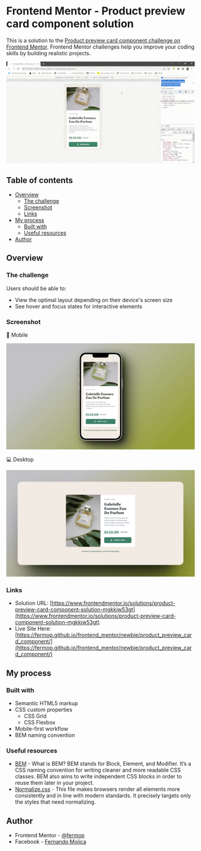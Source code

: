 # Frontend Mentor - Product preview card component solution

This is a solution to the [Product preview card component challenge on Frontend Mentor](https://www.frontendmentor.io/challenges/product-preview-card-component-GO7UmttRfa). Frontend Mentor challenges help you improve your coding skills by building realistic projects.

![sample](https://github.com/fermop/frontend_mentor-assets/blob/main/newbie/product_preview_card_component/sample.gif?raw=true)

## Table of contents

- [Overview](#overview)
  - [The challenge](#the-challenge)
  - [Screenshot](#screenshot)
  - [Links](#links)
- [My process](#my-process)
  - [Built with](#built-with)
  - [Useful resources](#useful-resources)
- [Author](#author)

## Overview

### The challenge

Users should be able to:

- View the optimal layout depending on their device's screen size
- See hover and focus states for interactive elements

### Screenshot

📱 Mobile

![Mobile](https://github.com/fermop/frontend_mentor-assets/blob/main/newbie/product_preview_card_component/mobile.png?raw=true)

💻 Desktop

![Desktop](https://github.com/fermop/frontend_mentor-assets/blob/main/newbie/product_preview_card_component/desktop.png?raw=true)

### Links

- Solution URL: [https://www.frontendmentor.io/solutions/product-preview-card-component-solution-mgkkiw53gt](https://www.frontendmentor.io/solutions/product-preview-card-component-solution-mgkkiw53gt)
- Live Site Here: [https://fermop.github.io/frontend_mentor/newbie/product_preview_card_component/](https://fermop.github.io/frontend_mentor/newbie/product_preview_card_component/)

## My process

### Built with

- Semantic HTML5 markup
- CSS custom properties
  - CSS Grid
  - CSS Flexbox
- Mobile-first workflow
- BEM naming convention

### Useful resources

- [BEM](https://9elements.com/bem-cheat-sheet/) - What is BEM? BEM stands for Block, Element, and Modifier. It’s a CSS naming convention for writing cleaner and more readable CSS classes. BEM also aims to write independent CSS blocks in order to reuse them later in your project.
- [Normalize.css](https://necolas.github.io/normalize.css/) - This file makes browsers render all elements more consistently and in line with modern standards. It precisely targets only the styles that need normalizing.

## Author

- Frontend Mentor - [@fermop](https://www.frontendmentor.io/profile/fermop)
- Facebook - [Fernando Mojica](https://www.facebook.com/fernando.mojica.758737/)